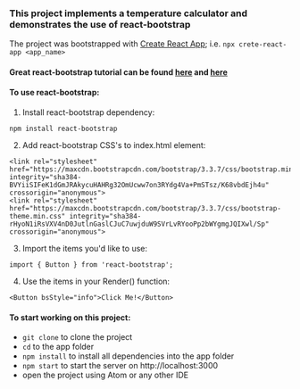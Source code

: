 
### This project implements a temperature calculator and demonstrates the use of react-bootstrap

The project was bootstrapped with [Create React App](https://github.com/facebook/create-react-app); i.e. `npx crete-react-app <app_name>`
#### Great react-bootstrap tutorial can be found [here](https://react-bootstrap.github.io/getting-started/introduction/) and [here](https://www.w3schools.com/bootstrap/default.asp)


#### To use react-bootstrap:
1. Install react-bootstrap dependency:
  ```
  npm install react-bootstrap
  ```
2. Add react-bootstrap CSS's to index.html <head> element:
  ```
  <link rel="stylesheet" href="https://maxcdn.bootstrapcdn.com/bootstrap/3.3.7/css/bootstrap.min.css" integrity="sha384-BVYiiSIFeK1dGmJRAkycuHAHRg32OmUcww7on3RYdg4Va+PmSTsz/K68vbdEjh4u" crossorigin="anonymous">
  <link rel="stylesheet" href="https://maxcdn.bootstrapcdn.com/bootstrap/3.3.7/css/bootstrap-theme.min.css" integrity="sha384-rHyoN1iRsVXV4nD0JutlnGaslCJuC7uwjduW9SVrLvRYooPp2bWYgmgJQIXwl/Sp" crossorigin="anonymous">
  ```  
3. Import the items you'd like to use:
  ```
  import { Button } from 'react-bootstrap';
  ```
4. Use the items in your Render() function:
  ```
  <Button bsStyle="info">Click Me!</Button>
  ```
#### To start working on this project:
- `git clone` to clone the project
- `cd` to the app folder
- `npm install` to install all dependencies into the app folder
- `npm start` to start the server on http://localhost:3000
- open the project using Atom or any other IDE
